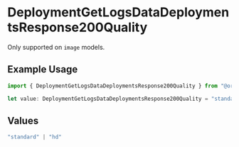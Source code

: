 # DeploymentGetLogsDataDeploymentsResponse200Quality

Only supported on `image` models.

## Example Usage

```typescript
import { DeploymentGetLogsDataDeploymentsResponse200Quality } from "@orq-ai/node/models/operations";

let value: DeploymentGetLogsDataDeploymentsResponse200Quality = "standard";
```

## Values

```typescript
"standard" | "hd"
```